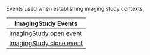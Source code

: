 Events used when establishing imaging study contexts.

| **ImagingStudy Events** |
| ----------------------- |
| [ImagingStudy open event](3-5-1-imagingstudy-open.html) |
| [ImagingStudy close event](3-5-2-imagingstudy-close.html) |
